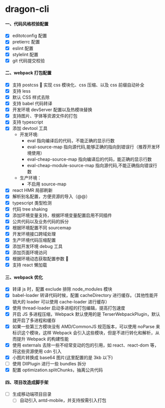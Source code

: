 # dragon-cli

#### 一、代码风格校验配置

- [x] editotconfig 配置
- [x] pretierrc 配置
- [x] eslint 配置
- [x] stylelint 配置
- [x] git 代码提交校验

#### 二、webpack 打包配置

- [x] 支持 postcss  实现 css 模块化、css 压缩、以及 css 前缀自动补全
- [x] 支持 less
- [x] 默认 CSS 样式去除
- [x] 支持 babel 代码转译
- [x] 开发环境 devServer 配置以及热模块替换
- [x] 支持图片、字体等资源文件的打包
- [x] 支持 typescript
- [x] 添加 devtool 工具
  - 开发环境:
    - eval 指向编译后的代码，不能正确的显示行数
    - eval-source-map 指向源代码,能够正确的指向到错误行（推荐开发环境使用）
    - eval-cheap-source-map 指向编译后的代码，能正确的显示行数
    - eval-cheap-module-source-map 指向源代码,不能正确指向错误行数
  - 生产环境：
    - 不启用 source-map
- [x] react HMR 局部刷新
- [x] 解析别名配置，方便资源的导入（@@）
- [x] typescript 类型检测
- [x] 代码 tree shaking
- [x] 添加环境变量支持，根据环境变量配置启用不同插件
- [x] 公共代码以及业务代码的拆分
- [x] 根据环境配置不同 sourcemap
- [x] 开发环境接口跨域处理
- [x] 生产环境代码压缩配置
- [x] 添加开发环境 debug 工具
- [x] 添加页面环境访问
- [x] 根据环境动态获取配置参数 
- [x] 支持 react 懒加载

#### 三、webpack 优化

- [x] 转译 js 时，配置 exclude 排除 node_modules 模块
- [x] babel-loader 转译代码时候，配置 cacheDirectory 进行缓存。（其他性能开销大的 loader 可以使用 cache-loader 进行缓存）
- [x] 使用 thread-loader 启动多进程的打包编辑，提高打包速度
- [x] 开启 JS 多进程压缩，Webpack 默认使用的是 TerserWebpackPlugin，默认就开启了多进程和缓存
- [x] 如果一些第三方模块没有 AMD/CommonJS 规范版本，可以使用 noParse 来标识这个模块，这样 Webpack 会引入这些模块，但是不进行转化和解析，从而提升 Webpack 的构建性能
- [x] 使用 externals 去除一些不经常变动的包的引用，如 react、react-dom 等，将这些资源使用 cdn 引入
- [x] 小图片转换成 base64 图片(这里配置的是 3kb 以下)
- [ ] 使用 DllPlugin 进行一些 bundles 拆分
- [x] 配置 optimization.splitChunks，抽离公共代码

#### 四、项目改造成脚手架

- [ ] 生成移动端项目目录
  - [ ] 自动引入 antd-mobile，并支持按需引入打包
